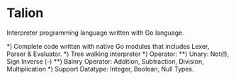 # Talion

Interpreter programming language written with Go language.

*) Complete code written with native Go modules that includes Lexer, Parser & Evaluator.
*) Tree walking interpreter
*) Operator:
    **) Unary: Not(!), Sign Inverse (-)
    **) Bainry Operator: Addition, Subtraction, Division, Multiplication
*) Support Datatype: Integer, Boolean, Null Types.
